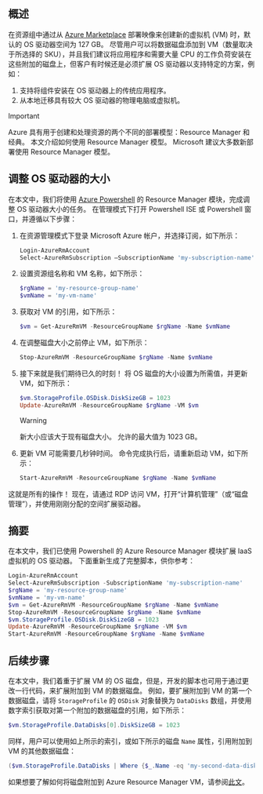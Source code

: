 ## <a name="overview"></a>概述
在资源组中通过从 [Azure Marketplace](https://azure.microsoft.com/marketplace/) 部署映像来创建新的虚拟机 (VM) 时，默认的 OS 驱动器空间为 127 GB。 尽管用户可以将数据磁盘添加到 VM（数量取决于所选择的 SKU），并且我们建议将应用程序和需要大量 CPU 的工作负荷安装在这些附加的磁盘上，但客户有时候还是必须扩展 OS 驱动器以支持特定的方案，例如：

1. 支持将组件安装在 OS 驱动器上的传统应用程序。
2. 从本地迁移具有较大 OS 驱动器的物理电脑或虚拟机。

> [!IMPORTANT]
> Azure 具有用于创建和处理资源的两个不同的部署模型：Resource Manager 和经典。 本文介绍如何使用 Resource Manager 模型。 Microsoft 建议大多数新部署使用 Resource Manager 模型。
> 
> 

## <a name="resize-the-os-drive"></a>调整 OS 驱动器的大小
在本文中，我们将使用 [Azure Powershell](/powershell/azureps-cmdlets-docs) 的 Resource Manager 模块，完成调整 OS 驱动器大小的任务。 在管理模式下打开 Powershell ISE 或 Powershell 窗口，并遵循以下步骤：

1. 在资源管理模式下登录 Microsoft Azure 帐户，并选择订阅，如下所示：
   
   ```Powershell
   Login-AzureRmAccount
   Select-AzureRmSubscription –SubscriptionName 'my-subscription-name'
   ```
2. 设置资源组名称和 VM 名称，如下所示：
   
   ```Powershell
   $rgName = 'my-resource-group-name'
   $vmName = 'my-vm-name'
   ```
3. 获取对 VM 的引用，如下所示：
   
   ```Powershell
   $vm = Get-AzureRmVM -ResourceGroupName $rgName -Name $vmName
   ```
4. 在调整磁盘大小之前停止 VM，如下所示：
   
    ```Powershell
    Stop-AzureRmVM -ResourceGroupName $rgName -Name $vmName
    ```
5. 接下来就是我们期待已久的时刻！ 将 OS 磁盘的大小设置为所需值，并更新 VM，如下所示：
   
   ```Powershell
   $vm.StorageProfile.OSDisk.DiskSizeGB = 1023
   Update-AzureRmVM -ResourceGroupName $rgName -VM $vm
   ```
   
   > [!WARNING]
   > 新大小应该大于现有磁盘大小。 允许的最大值为 1023 GB。
   > 
   > 
6. 更新 VM 可能需要几秒钟时间。 命令完成执行后，请重新启动 VM，如下所示：
   
   ```Powershell
   Start-AzureRmVM -ResourceGroupName $rgName -Name $vmName
   ```

这就是所有的操作！ 现在，请通过 RDP 访问 VM，打开“计算机管理”（或“磁盘管理”），并使用刚刚分配的空间扩展驱动器。

## <a name="summary"></a>摘要
在本文中，我们已使用 Powershell 的 Azure Resource Manager 模块扩展 IaaS 虚拟机的 OS 驱动器。 下面重新生成了完整脚本，供你参考：

```Powershell
Login-AzureRmAccount
Select-AzureRmSubscription -SubscriptionName 'my-subscription-name'
$rgName = 'my-resource-group-name'
$vmName = 'my-vm-name'
$vm = Get-AzureRmVM -ResourceGroupName $rgName -Name $vmName
Stop-AzureRmVM -ResourceGroupName $rgName -Name $vmName
$vm.StorageProfile.OSDisk.DiskSizeGB = 1023
Update-AzureRmVM -ResourceGroupName $rgName -VM $vm
Start-AzureRmVM -ResourceGroupName $rgName -Name $vmName
```

## <a name="next-steps"></a>后续步骤
在本文中，我们着重于扩展 VM 的 OS 磁盘，但是，开发的脚本也可用于通过更改一行代码，来扩展附加到 VM 的数据磁盘。 例如，要扩展附加到 VM 的第一个数据磁盘，请将 ```StorageProfile``` 的 ```OSDisk``` 对象替换为 ```DataDisks``` 数组，并使用数字索引获取对第一个附加的数据磁盘的引用，如下所示：

```Powershell
$vm.StorageProfile.DataDisks[0].DiskSizeGB = 1023
```
同样，用户可以使用如上所示的索引，或如下所示的磁盘 ```Name``` 属性，引用附加到 VM 的其他数据磁盘：

```Powershell
($vm.StorageProfile.DataDisks | Where {$_.Name -eq 'my-second-data-disk'})[0].DiskSizeGB = 1023
```

如果想要了解如何将磁盘附加到 Azure Resource Manager VM，请参阅[此文](../articles/virtual-machines/windows/attach-managed-disk-portal.md?toc=%2fazure%2fvirtual-machines%2fwindows%2ftoc.json)。

